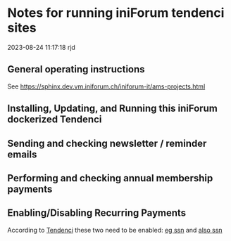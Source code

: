 # Notes for running iniForum tendenci sites
2023-08-24 11:17:18 rjd

## General operating instructions
See https://sphinx.dev.vm.iniforum.ch/iniforum-it/ams-projects.html

## Installing, Updating, and Running this iniForum dockerized Tendenci 


## Sending and checking newsletter / reminder emails

## Performing and checking annual membership payments

## Enabling/Disabling Recurring Payments
According to [Tendenci](https://www.tendenci.com/help-files/how-enable-memberships-auto-renew-stripe/)
these two need to be enabled:
[eg ssn](https://www.swissneuroscience.ch/settings/module/recurring_payments/#id_enabled) 
and
[also ssn](https://www.swissneuroscience.ch/settings/module/memberships/#id_autorenew)





